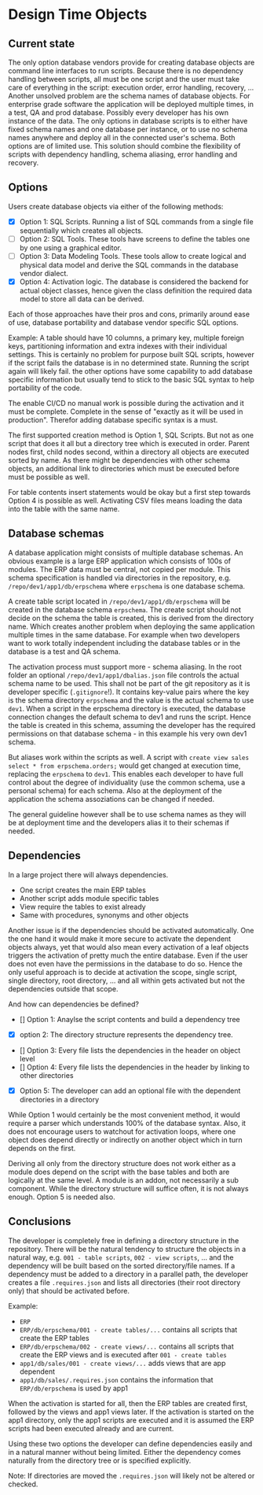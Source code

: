 # Design Time Objects

## Current state

The only option database vendors provide for creating database objects are command line interfaces to run scripts. Because there is no dependency handling between scripts, all must be one script and the user must take care of everything in the script: execution order, error handling, recovery, ...
Another unsolved problem are the schema names of database objects. For enterprise grade software the application will be deployed multiple times, in a test, QA and prod database. Possibly every developer has his own instance of the data. The only options in database scripts is to either have fixed schema names and one database per instance, or to use no schema names anywhere and deploy all in the connected user's schema.
Both options are of limited use.
This solution should combine the flexibility of scripts with dependency handling, schema aliasing, error handling and recovery.

## Options

Users create database objects via either of the following methods:

- [x] Option 1: SQL Scripts. Running a list of SQL commands from a single file sequentially which creates all objects.
- [ ] Option 2: SQL Tools. These tools have screens to define the tables one by one using a graphical editor.
- [ ] Option 3: Data Modeling Tools. These tools allow to create logical and physical data model and derive the SQL commands in the database vendor dialect.
- [x] Option 4: Activation logic. The database is considered the backend for actual object classes, hence given the class definition the required data model to store all data can be derived.

Each of those approaches have their pros and cons, primarily around ease of use, database portability and database vendor specific SQL options.

Example: A table should have 10 columns, a primary key, multiple foreign keys, partitioning information and extra indexes with their individual settings. This is certainly no problem for purpose built SQL scripts, however if the script fails the database is in no determined state. Running the script again will likely fail. the other options have some capability to add database specific information but usually tend to stick to the basic SQL syntax to help portability of the code.

The enable CI/CD no manual work is possible during the activation and it must be complete. Complete in the sense of "exactly as it will be used in production". Therefor adding database specific syntax is a must.

The first supported creation method is Option 1, SQL Scripts. But not as one script that does it all but a directory tree which is executed in order. Parent nodes first, child nodes second, within a directory all objects are executed sorted by name. As there might be dependencies with other schema objects, an additional link to directories which must be executed before must be possible as well.

For table contents insert statements would be okay but a first step towards Option 4 is possible as well. Activating CSV files means loading the data into the table with the same name.

## Database schemas

A database application might consists of multiple database schemas. An obvious example is a large ERP application which consists of 100s of modules. The ERP data must be central, not copied per module. 
This schema specification is handled via directories in the repository, e.g. `/repo/dev1/app1/db/erpschema` where `erpschema` is one database schema.

A create table script located in `/repo/dev1/app1/db/erpschema` will be created in the database schema `erpschema`. The create script should not decide on the schema the table is created, this is derived from the directory name.
Which creates another problem when deploying the same application multiple times in the same database. For example when two developers want to work totally independent including the database tables or in the database is a test and QA schema.

The activation process must support more - schema aliasing. 
In the root folder an optional `/repo/dev1/app1/dbalias.json` file controls the actual schema name to be used. This shall not be part of the git repository as it is developer specific (`.gitignore`!). 
It contains key-value pairs where the key is the schema directory `erpschema` and the value is the actual schema to use `dev1`.
When a script in the erpschema directory is executed, the database connection changes the default schema to dev1 and runs the script.
Hence the table is created in this schema, assuming the developer has the required permissions on that database schema - in this example his very own dev1 schema.

But aliases work within the scripts as well. A script with `create view sales select * from erpschema.orders;` would get changed at execution time, replacing the `erpschema` to `dev1`. 
This enables each developer to have full control about the degree of individuality (use the common schema, use a personal schema) for each schema. Also at the deployment of the application the schema assoziations can be changed if needed.

The general guideline however shall be to use schema names as they will be at deployment time and the developers alias it to their schemas if needed.

## Dependencies

In a large project there will always dependencies.

- One script creates the main ERP tables
- Another script adds module specific tables
- View require the tables to exist already
- Same with procedures, synonyms and other objects

Another issue is if the dependencies should be activated automatically. One the one hand it would make it more secure to activate the dependent objects always, yet that would also mean every activation of a leaf objects triggers the activation of pretty much the entire database. Even if the user does not even have the permissions in the database to do so.
Hence the only useful approach is to decide at activation the scope, single script, single directory, root directory, ... and all within gets activated but not the dependencies outside that scope.

And how can dependencies be defined?

- [] Option 1: Anaylse the script contents and build a dependency tree
- [x] option 2: The directory structure represents the dependency tree.
- [] Option 3: Every file lists the dependencies in the header on object level
- [] Option 4: Every file lists the dependencies in the header by linking to other directories
- [x] Option 5: The developer can add an optional file with the dependent directories in a directory

While Option 1 would certainly be the most convenient method, it would require a parser which understands 100% of the database syntax. Also, it does not encourage users to watchout for activation loops, where one object does depend directly or indirectly on another object which in turn depends on the first.

Deriving all only from the directory structure does not work either as a module does depend on the script with the base tables and both are logically at the same level. A module is an addon, not necessarily a sub component. While the directory structure will suffice often, it is not always enough. Option 5 is needed also.

## Conclusions

The developer is completely free in defining a directory structure in the repository. There will be the natural tendency to structure the objects in a natural way, e.g. `001 - table scripts`, `002 - view scripts`, ... and the dependency will be built based on the sorted directory/file names.
If a dependency must be added to a directory in a parallel path, the developer creates a file `.requires.json` and lists all directories (their root directory only) that should be activated before.

Example:

- `ERP`
- `ERP/db/erpschema/001 - create tables/...` contains all scripts that create the ERP tables
- `ERP/db/erpschema/002 - create views/...` contains all scripts that create the ERP views and is executed after `001 - create tables`
- `app1/db/sales/001 - create views/...` adds views that are app dependent
- `app1/db/sales/.requires.json` contains the information that `ERP/db/erpschema` is used by app1

When the activation is started for all, then the ERP tables are created first, followed by the views and app1 views later. 
If the activation is started on the app1 directory, only the app1 scripts are executed and it is assumed the ERP scripts had been executed already and are current.

Using these two options the developer can define dependencies easily and in a natural manner without being limited. Either the dependency comes naturally from the directory tree or is specified explicitly.

Note: If directories are moved the `.requires.json` will likely not be altered or checked.

